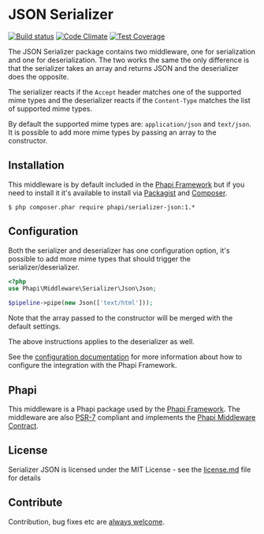 # JSON Serializer

[![Build status](https://img.shields.io/travis/phapi/serializer-json.svg?style=flat-square)](https://travis-ci.org/phapi/serializer-json)
[![Code Climate](https://img.shields.io/codeclimate/github/phapi/serializer-json.svg?style=flat-square)](https://codeclimate.com/github/phapi/serializer-json)
[![Test Coverage](https://img.shields.io/codeclimate/coverage/github/phapi/serializer-json.svg?style=flat-square)](https://codeclimate.com/github/phapi/serializer-json/coverage)

The JSON Serializer package contains two middleware, one for serialization and one for deserialization. The two works the same the only difference is that the serializer takes an array and returns JSON and the deserializer does the opposite.

The serializer reacts if the <code>Accept</code> header matches one of the supported mime types and the deserializer reacts if the <code>Content-Type</code> matches the list of supported mime types.

By default the supported mime types are: <code>application/json</code> and <code>text/json</code>. It is possible to add more mime types by passing an array to the constructor.

## Installation
This middleware is by default included in the [Phapi Framework](https://github.com/phapi/phapi-framework) but if you need to install it it's available to install via [Packagist](https://packagist.org) and [Composer](https://getcomposer.org).

```shell
$ php composer.phar require phapi/serializer-json:1.*
```

## Configuration
Both the serializer and deserializer has one configuration option, it's possible to add more mime types that should trigger the serializer/deserializer.

```php
<?php
use Phapi\Middleware\Serializer\Json\Json;

$pipeline->pipe(new Json(['text/html']));
```

Note that the array passed to the constructor will be merged with the default settings.

The above instructions applies to the deserializer as well.

See the [configuration documentation](http://phapi.github.io/docs/started/configuration/) for more information about how to configure the integration with the Phapi Framework.

## Phapi
This middleware is a Phapi package used by the [Phapi Framework](https://github.com/phapi/phapi-framework). The middleware are also [PSR-7](https://github.com/php-fig/http-message) compliant and implements the [Phapi Middleware Contract](https://github.com/phapi/contract).

## License
Serializer JSON is licensed under the MIT License - see the [license.md](https://github.com/phapi/serializer-json/blob/master/license.md) file for details

## Contribute
Contribution, bug fixes etc are [always welcome](https://github.com/phapi/serializer-json/issues/new).
